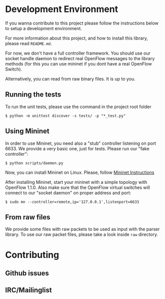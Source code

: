 # Development Environment

If you wanna contribute to this project please follow the instructions below to
setup a development environment.

For more information about this project, and how to install this library, please
read `README.md`.

For now, we don't have a full controller framework. You should use our socket
handle daemon to redirect real OpenFlow messages to the library methods (for
this you can use mininet if you dont have a real OpenFlow Switch).

Alternatively, you can read from raw binary files. It is up to you.

## Running the tests

To run the unit tests, please use the command in the project root folder

```
$ python -m unittest discover -s tests/ -p "*_test.py"
```

## Using Mininet

In order to use Mininet, you need also a "stub" controller listening on port 6633.
We provide a very basic one, just for tests. Please run our "fake controller":

```
$ python scripts/daemon.py
```

Now, you can install Mininet on Linux. Please, follow [Mininet
Instructions](http://mininet.org/download/)

After installing Mininet, start your mininet with a simple topology with
OpenFlow 1.1.0. Also make sure that the OpenFlow virtual switches will connect
to our "socket daemon" on proper address and port:

```
$ sudo mn --controller=remote,ip='127.0.0.1',listenport=6633
```

## From raw files

We provide some files with raw packets to be used as input with the parser
library. To use our raw packet files, please take a look inside `raw` directory.

# Contributing

## Github issues

## IRC/Mailinglist
